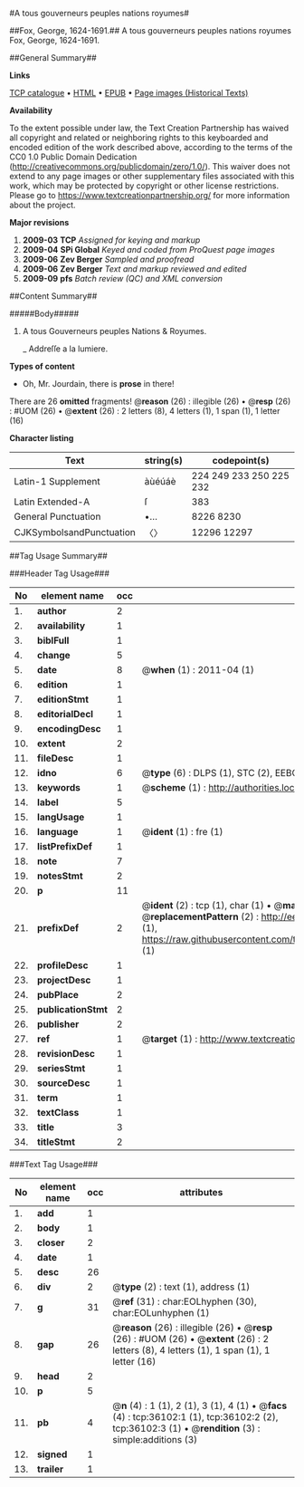 #A tous gouverneurs peuples nations royumes#

##Fox, George, 1624-1691.##
A tous gouverneurs peuples nations royumes
Fox, George, 1624-1691.

##General Summary##

**Links**

[TCP catalogue](http://www.ota.ox.ac.uk/tcp/)  • 
[HTML](http://tei.it.ox.ac.uk/tcp/Texts-HTML/free/A40/A40111.html)  • 
[EPUB](http://tei.it.ox.ac.uk/tcp/Texts-EPUB/free/A40/A40111.epub) • 
[Page images (Historical Texts)](https://historicaltexts.jisc.ac.uk/eebo-99831637e)

**Availability**

To the extent possible under law, the Text Creation Partnership has waived all copyright and related or neighboring rights to this keyboarded and encoded edition of the work described above, according to the terms of the CC0 1.0 Public Domain Dedication (http://creativecommons.org/publicdomain/zero/1.0/). This waiver does not extend to any page images or other supplementary files associated with this work, which may be protected by copyright or other license restrictions. Please go to https://www.textcreationpartnership.org/ for more information about the project.

**Major revisions**

1. __2009-03__ __TCP__ *Assigned for keying and markup*
1. __2009-04__ __SPi Global__ *Keyed and coded from ProQuest page images*
1. __2009-06__ __Zev Berger__ *Sampled and proofread*
1. __2009-06__ __Zev Berger__ *Text and markup reviewed and edited*
1. __2009-09__ __pfs__ *Batch review (QC) and XML conversion*

##Content Summary##

#####Body#####

1. A tous Gouverneurs peuples Nations & Royumes.

    _ Addreſſe a la lumiere.

**Types of content**

  * Oh, Mr. Jourdain, there is **prose** in there!

There are 26 **omitted** fragments! 
 @__reason__ (26) : illegible (26)  •  @__resp__ (26) : #UOM (26)  •  @__extent__ (26) : 2 letters (8), 4 letters (1), 1 span (1), 1 letter (16)

**Character listing**


|Text|string(s)|codepoint(s)|
|---|---|---|
|Latin-1 Supplement|àùéúáè|224 249 233 250 225 232|
|Latin Extended-A|ſ|383|
|General Punctuation|•…|8226 8230|
|CJKSymbolsandPunctuation|〈〉|12296 12297|

##Tag Usage Summary##

###Header Tag Usage###

|No|element name|occ|attributes|
|---|---|---|---|
|1.|__author__|2||
|2.|__availability__|1||
|3.|__biblFull__|1||
|4.|__change__|5||
|5.|__date__|8| @__when__ (1) : 2011-04 (1)|
|6.|__edition__|1||
|7.|__editionStmt__|1||
|8.|__editorialDecl__|1||
|9.|__encodingDesc__|1||
|10.|__extent__|2||
|11.|__fileDesc__|1||
|12.|__idno__|6| @__type__ (6) : DLPS (1), STC (2), EEBO-CITATION (1), PROQUEST (1), VID (1)|
|13.|__keywords__|1| @__scheme__ (1) : http://authorities.loc.gov/ (1)|
|14.|__label__|5||
|15.|__langUsage__|1||
|16.|__language__|1| @__ident__ (1) : fre (1)|
|17.|__listPrefixDef__|1||
|18.|__note__|7||
|19.|__notesStmt__|2||
|20.|__p__|11||
|21.|__prefixDef__|2| @__ident__ (2) : tcp (1), char (1)  •  @__matchPattern__ (2) : ([0-9\-]+):([0-9IVX]+) (1), (.+) (1)  •  @__replacementPattern__ (2) : http://eebo.chadwyck.com/downloadtiff?vid=$1&page=$2 (1), https://raw.githubusercontent.com/textcreationpartnership/Texts/master/tcpchars.xml#$1 (1)|
|22.|__profileDesc__|1||
|23.|__projectDesc__|1||
|24.|__pubPlace__|2||
|25.|__publicationStmt__|2||
|26.|__publisher__|2||
|27.|__ref__|1| @__target__ (1) : http://www.textcreationpartnership.org/docs/. (1)|
|28.|__revisionDesc__|1||
|29.|__seriesStmt__|1||
|30.|__sourceDesc__|1||
|31.|__term__|1||
|32.|__textClass__|1||
|33.|__title__|3||
|34.|__titleStmt__|2||


###Text Tag Usage###

|No|element name|occ|attributes|
|---|---|---|---|
|1.|__add__|1||
|2.|__body__|1||
|3.|__closer__|2||
|4.|__date__|1||
|5.|__desc__|26||
|6.|__div__|2| @__type__ (2) : text (1), address (1)|
|7.|__g__|31| @__ref__ (31) : char:EOLhyphen (30), char:EOLunhyphen (1)|
|8.|__gap__|26| @__reason__ (26) : illegible (26)  •  @__resp__ (26) : #UOM (26)  •  @__extent__ (26) : 2 letters (8), 4 letters (1), 1 span (1), 1 letter (16)|
|9.|__head__|2||
|10.|__p__|5||
|11.|__pb__|4| @__n__ (4) : 1 (1), 2 (1), 3 (1), 4 (1)  •  @__facs__ (4) : tcp:36102:1 (1), tcp:36102:2 (2), tcp:36102:3 (1)  •  @__rendition__ (3) : simple:additions (3)|
|12.|__signed__|1||
|13.|__trailer__|1||
